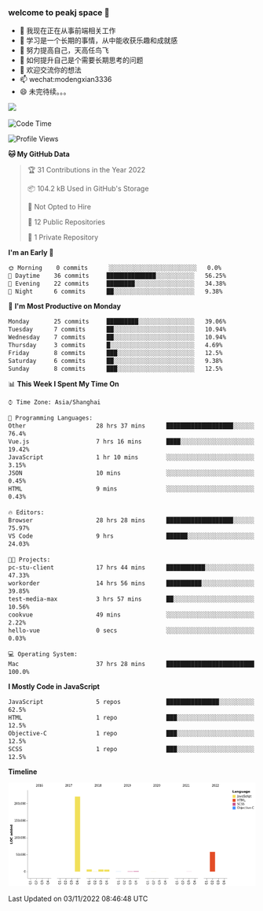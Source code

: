 ### welcome to peakj space 👋



- 🔭 我现在正在从事前端相关工作
- 🌱 学习是一个长期的事情，从中能收获乐趣和成就感
- 👯 努力提高自己，天高任鸟飞
- 🤔 如何提升自己是个需要长期思考的问题
- 💬 欢迎交流你的想法
- 📫 wechat:modengxian3336
- 😄 未完待续。。。

![](https://s2.ax1x.com/2019/06/28/ZKxc4J.jpg)

<!--START_SECTION:waka-->
![Code Time](http://img.shields.io/badge/Code%20Time-1%2C916%20hrs%2030%20mins-blue)

![Profile Views](http://img.shields.io/badge/Profile%20Views-0-blue)

**🐱 My GitHub Data** 

> 🏆 31 Contributions in the Year 2022
 > 
> 📦 104.2 kB Used in GitHub's Storage 
 > 
> 🚫 Not Opted to Hire
 > 
> 📜 12 Public Repositories 
 > 
> 🔑 1 Private Repository 
 > 
**I'm an Early 🐤** 

```text
🌞 Morning    0 commits      ░░░░░░░░░░░░░░░░░░░░░░░░░   0.0% 
🌆 Daytime    36 commits     ██████████████░░░░░░░░░░░   56.25% 
🌃 Evening    22 commits     ████████░░░░░░░░░░░░░░░░░   34.38% 
🌙 Night      6 commits      ██░░░░░░░░░░░░░░░░░░░░░░░   9.38%

```
📅 **I'm Most Productive on Monday** 

```text
Monday       25 commits     █████████░░░░░░░░░░░░░░░░   39.06% 
Tuesday      7 commits      ██░░░░░░░░░░░░░░░░░░░░░░░   10.94% 
Wednesday    7 commits      ██░░░░░░░░░░░░░░░░░░░░░░░   10.94% 
Thursday     3 commits      █░░░░░░░░░░░░░░░░░░░░░░░░   4.69% 
Friday       8 commits      ███░░░░░░░░░░░░░░░░░░░░░░   12.5% 
Saturday     6 commits      ██░░░░░░░░░░░░░░░░░░░░░░░   9.38% 
Sunday       8 commits      ███░░░░░░░░░░░░░░░░░░░░░░   12.5%

```


📊 **This Week I Spent My Time On** 

```text
⌚︎ Time Zone: Asia/Shanghai

💬 Programming Languages: 
Other                    28 hrs 37 mins      ███████████████████░░░░░░   76.4% 
Vue.js                   7 hrs 16 mins       ████░░░░░░░░░░░░░░░░░░░░░   19.42% 
JavaScript               1 hr 10 mins        ░░░░░░░░░░░░░░░░░░░░░░░░░   3.15% 
JSON                     10 mins             ░░░░░░░░░░░░░░░░░░░░░░░░░   0.45% 
HTML                     9 mins              ░░░░░░░░░░░░░░░░░░░░░░░░░   0.43%

🔥 Editors: 
Browser                  28 hrs 28 mins      ███████████████████░░░░░░   75.97% 
VS Code                  9 hrs               ██████░░░░░░░░░░░░░░░░░░░   24.03%

🐱‍💻 Projects: 
pc-stu-client            17 hrs 44 mins      ███████████░░░░░░░░░░░░░░   47.33% 
workorder                14 hrs 56 mins      ██████████░░░░░░░░░░░░░░░   39.85% 
test-media-max           3 hrs 57 mins       ██░░░░░░░░░░░░░░░░░░░░░░░   10.56% 
cookvue                  49 mins             ░░░░░░░░░░░░░░░░░░░░░░░░░   2.22% 
hello-vue                0 secs              ░░░░░░░░░░░░░░░░░░░░░░░░░   0.03%

💻 Operating System: 
Mac                      37 hrs 28 mins      █████████████████████████   100.0%

```

**I Mostly Code in JavaScript** 

```text
JavaScript               5 repos             ███████████████░░░░░░░░░░   62.5% 
HTML                     1 repo              ███░░░░░░░░░░░░░░░░░░░░░░   12.5% 
Objective-C              1 repo              ███░░░░░░░░░░░░░░░░░░░░░░   12.5% 
SCSS                     1 repo              ███░░░░░░░░░░░░░░░░░░░░░░   12.5%

```


**Timeline**

![Chart not found](https://raw.githubusercontent.com/PeakJ/PeakJ/master/charts/bar_graph.png) 


 Last Updated on 03/11/2022 08:46:48 UTC
<!--END_SECTION:waka-->
